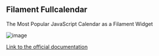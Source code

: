 ## Filament Fullcalendar

The Most Popular JavaScript Calendar as a Filament Widget

![image](https://user-images.githubusercontent.com/11015977/204794467-6bd71503-5b9d-4bb2-aff2-6be89f26e9ac.png)

[Link to the official documentation](https://github.com/saade/filament-fullcalendar)
